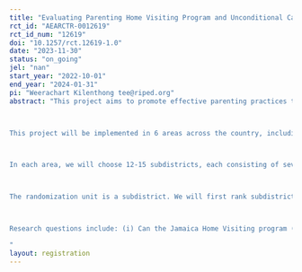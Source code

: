 ```yaml
---
title: "Evaluating Parenting Home Visiting Program and Unconditional Cash Transfer in Thailand"
rct_id: "AEARCTR-0012619"
rct_id_num: "12619"
doi: "10.1257/rct.12619-1.0"
date: "2023-11-30"
status: "on_going"
jel: "nan"
start_year: "2022-10-01"
end_year: "2024-01-31"
pi: "Weerachart Kilenthong tee@riped.org"
abstract: "This project aims to promote effective parenting practices through the Jamaica Home Visiting program (Reach Up), and compare the effect with a monetary transfer.

This project will be implemented in 6 areas across the country, including Chiang Mai in the north, Khon Kean in the northeast, Mahasarakham and Kalasin in the northeast, Lop Buri in the central, Nakhon Nayok in the central, and Pattaluk and Songkla in the south. Note that the northeast is the poorest region while the south is where a significant fraction of the population is Muslim.

In each area, we will choose 12-15 subdistricts, each consisting of several villages. Each subdistrict has at least one childcare center, which usually consists of two levels of classes: (1) class of younger children (2-3 years of age at the beginning of the academic year, 16th of May) and (2) class of older children (4-3 years of age). Since the Reach Up program applies to children no older than 4 years old, we randomly chose our sample from the younger class only (except childcare centers with only mixed-age classrooms). 

The randomization unit is a subdistrict. We will first rank subdistricts by the number of potential samples in the subdistrict and then form groups of three based on the ranking. We randomly assigned each group to the control and two treatment groups. 

Research questions include: (i) Can the Jamaica Home Visiting program (Reach Up) improve child skills; (ii) can the Jamaica Home Visiting program (Reach Up) improve parenting quality/investment; (iii) can the monetary transfer improve child skills; (iv) can the monetary transfer increase parental investment.
"
layout: registration
---
```


